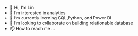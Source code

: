 - 👋 Hi, I’m Lin
- 👀 I’m interested in analytics
- 🌱 I’m currently learning SQL,Python, and Power BI
- 💞️ I’m looking to collaborate on building relationable database  
- 📫 How to reach me ...

<!---
linleiross/linleiross is a ✨ special ✨ repository because its `README.md` (this file) appears on your GitHub profile.
You can click the Preview link to take a look at your changes.
--->

